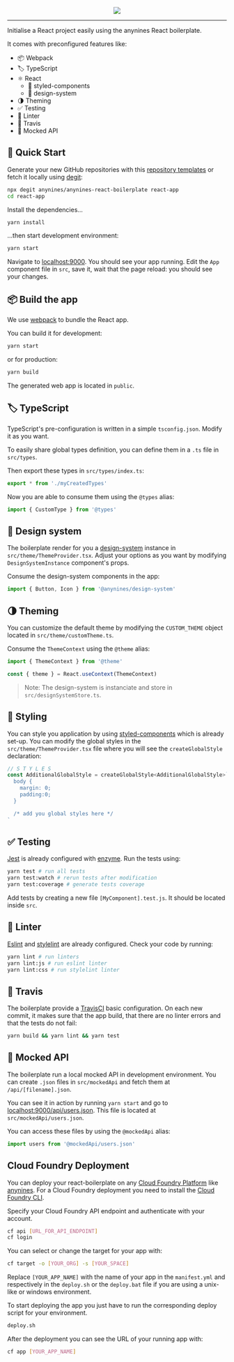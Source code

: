 <p align="center" style="display: flex; align-items: center; justify-content: center;">
  <img src="https://user-images.githubusercontent.com/61698985/95465266-31704200-097b-11eb-813c-ddc9a0b2f202.png" />
</p>

----

Initialise a React project easily using the anynines React boilerplate.

It comes with preconfigured features like:

- 📦 Webpack
- 🏷️ TypeScript
- ⚛️ React
  - 💄 styled-components
  - 🎨 design-system
- 🌗 Theming
- ✅ Testing
- 🚨 Linter
- 👷 Travis
- 🤡 Mocked API

## 🎉 Quick Start

Generate your new GitHub repositories with this [repository templates](https://github.blog/2019-06-06-generate-new-repositories-with-repository-templates/) or fetch it locally using [degit](https://github.com/Rich-Harris/degit):

```bash
npx degit anynines/anynines-react-boilerplate react-app
cd react-app
```

Install the dependencies...

```bash
yarn install
```

...then start development environment:

```bash
yarn start
```

Navigate to [localhost:9000](http://localhost:9000/). You should see your app running. Edit the `App` component file in `src`, save it, wait that the page reload: you should see your changes.

## 📦 Build the app

We use [webpack](https://webpack.js.org/) to bundle the React app.

You can build it for development:

```bash
yarn start
```

or for production:

```bash
yarn build
```

The generated web app is located in `public`.

## 🏷️ TypeScript

TypeScript's pre-configuration is written in a simple `tsconfig.json`. Modify it as you want.

To easily share global types definition, you can define them in a `.ts` file in `src/types`.

Then export these types in `src/types/index.ts`:

```typescript
export * from './myCreatedTypes'
```

Now you are able to consume them using the `@types` alias:

```javascript
import { CustomType } from '@types'
```

## 🎨 Design system

The boilerplate render for you a [design-system](https://github.com/anynines/design-system) instance in `src/theme/ThemeProvider.tsx`. Adjust your options as you want by modifying `DesignSystemInstance` component's props.

Consume the design-system components in the app:

```javascript
import { Button, Icon } from '@anynines/design-system'
```

## 🌗 Theming

You can customize the default theme by modifying the `CUSTOM_THEME` object located in `src/theme/customTheme.ts`.

Consume the `ThemeContext` using the `@theme` alias:

```javascript
import { ThemeContext } from '@theme'

const { theme } = React.useContext(ThemeContext)
```

> Note: The design-system is instanciate and store in `src/designSystemStore.ts`.

## 💄 Styling

You can style you application by using [styled-components](https://styled-components.com/) which is already set-up. You can modify the global styles in the `src/theme/ThemeProvider.tsx` file where you will see the `createGlobalStyle` declaration:

```javascript
// S T Y L E S
const AdditionalGlobalStyle = createGlobalStyle<AdditionalGlobalStyle>`
  body {
    margin: 0;
    padding:0;
  }

  /* add you global styles here */
`
```

## ✅ Testing

[Jest](https://jestjs.io/en/) is already configured with [enzyme](https://enzymejs.github.io/enzyme/). Run the tests using:

```bash
yarn test # run all tests
yarn test:watch # rerun tests after modification
yarn test:coverage # generate tests coverage
```

Add tests by creating a new file `[MyComponent].test.js`. It should be located inside `src`.

## 🚨 Linter

[Eslint](https://eslint.org/) and [stylelint](https://stylelint.io/) are already configured. Check your code by running:

```bash
yarn lint # run linters
yarn lint:js # run eslint linter
yarn lint:css # run stylelint linter
```

## 👷 Travis

The boilerplate provide a [TravisCI](https://travis-ci.com/) basic configuration. On each new commit, it makes sure that the app build, that there are no linter errors and that the tests do not fail:

```bash
yarn build && yarn lint && yarn test
```

## 🤡 Mocked API

The boilerplate run a local mocked API in development environment. You can create `.json` files in `src/mockedApi` and fetch them at `/api/[filename].json`.

You can see it in action by running `yarn start` and go to [localhost:9000/api/users.json](http://localhost:9000/api/users.json). This file is located at `src/mockedApi/users.json`.

You can access these files by using the `@mockedApi` alias:

```javascript
import users from '@mockedApi/users.json'
```


## Cloud Foundry Deployment

You can deploy your react-boilerplate on any [Cloud Foundry Platform](https://www.cloudfoundry.org/) like [anynines](https://paas.anynines.com/). For a Cloud Foundry deployment you need to install the [Cloud Foundry CLI](https://docs.cloudfoundry.org/cf-cli/install-go-cli.html). 

Specify your Cloud Foundry API endpoint and authenticate with your account.

```bash
cf api [URL_FOR_API_ENDPOINT]
cf login
```

You can select or change the target for your app with:

```bash
cf target -o [YOUR_ORG] -s [YOUR_SPACE]
```

Replace `[YOUR_APP_NAME]` with the name of your app in the `manifest.yml` and respectively in the `deploy.sh` or the `deploy.bat` file if you are using a unix-like or windows environment.

To start deploying the app you just have to run the corresponding deploy script for your environment. 

```bash
deploy.sh
```

After the deployment you can see the URL of your running app with:

```bash
cf app [YOUR_APP_NAME]
```
